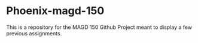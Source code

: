 # Phoenix-magd-150

This is a repository for the MAGD 150 Github Project meant to display a few previous assignments.

